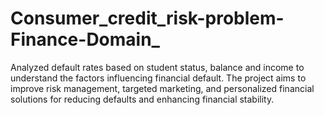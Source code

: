 # Consumer_credit_risk-problem-Finance-Domain_
Analyzed default rates based on student status, balance and income to understand the factors influencing financial default. The project aims to improve risk management, targeted marketing, and personalized financial solutions for reducing defaults and enhancing financial stability.
